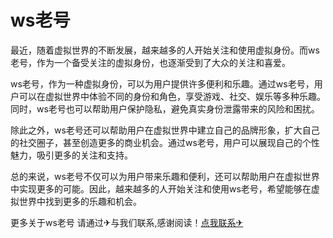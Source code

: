# ws老号

最近，随着虚拟世界的不断发展，越来越多的人开始关注和使用虚拟身份。而ws老号，作为一个备受关注的虚拟身份，也逐渐受到了大众的关注和喜爱。

ws老号，作为一种虚拟身份，可以为用户提供许多便利和乐趣。通过ws老号，用户可以在虚拟世界中体验不同的身份和角色，享受游戏、社交、娱乐等多种乐趣。同时，ws老号也可以帮助用户保护隐私，避免真实身份泄露带来的风险和困扰。

除此之外，ws老号还可以帮助用户在虚拟世界中建立自己的品牌形象，扩大自己的社交圈子，甚至创造更多的商业机会。通过ws老号，用户可以展现自己的个性魅力，吸引更多的关注和支持。

总的来说，ws老号不仅可以为用户带来乐趣和便利，还可以帮助用户在虚拟世界中实现更多的可能。因此，越来越多的人开始关注和使用ws老号，希望能够在虚拟世界中找到更多的乐趣和机会。

更多关于ws老号 请通过✈与我们联系,感谢阅读！[点我联系✈](https://ai.G208.com)